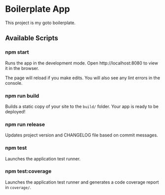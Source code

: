 # Boilerplate App

This project is my goto boilerplate.

## Available Scripts

### npm start

Runs the app in the development mode.
Open http://localhost:8080 to view it in the browser.

The page will reload if you make edits.
You will also see any lint errors in the console.

### npm run build

Builds a static copy of your site to the `build/` folder.
Your app is ready to be deployed!

### npm run release

Updates project version and CHANGELOG file based on commit messages.

### npm test

Launches the application test runner.

### npm test:coverage

Launches the application test runner and generates a code coverage report in `coverage/`.